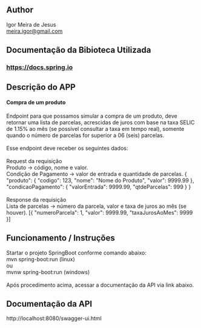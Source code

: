## Author
Igor Meira de Jesus<br>
meira.igor@gmail.com

## Documentação da Bibioteca Utilizada
### https://docs.spring.io


## Descrição do APP
#### Compra de um produto
Endpoint para que possamos simular a compra de um produto, deve retornar uma lista de parcelas, acrescidas de juros com base na taxa SELIC de 1.15% ao mês (se possível consultar a taxa em tempo real), somente quando o número de parcelas for superior a 06 (seis) parcelas.
<br><br>
Esse endpoint deve receber os seguintes dados:
<br><br>
Request da requisição
<br>
Produto -> código, nome e valor.
<br>
Condição de Pagamento -> valor de entrada e quantidade de parcelas.
{ "produto": { "codigo": 123, "nome": "Nome do Produto", "valor": 9999.99 }, "condicaoPagamento": { "valorEntrada": 9999.99, "qtdeParcelas": 999 } }
<br><br>
Response da requisição
<br>
Lista de parcelas -> número da parcela, valor e taxa de juros ao mês (se houver).
[{ "numeroParcela": 1, "valor": 9999.99, "taxaJurosAoMes": 9999 }]
<br>

## Funcionamento / Instruções
Startar o projeto SpringBoot conforme comando abaixo:
<br>
mvn spring-boot:run (linux) 
<br>ou <br>
mvnw spring-boot:run (windows)
<br><br>
Após procedimento acima, acessar a documentação da API via link abaixo.
<br>
## Documentação da API
http://localhost:8080/swagger-ui.html
<br>
